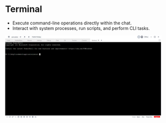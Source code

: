 # Terminal


 - Execute command-line operations directly within the chat.
 - Interact with system processes, run scripts, and perform CLI tasks.


![terminal](../../../../static/img/terminal.png)